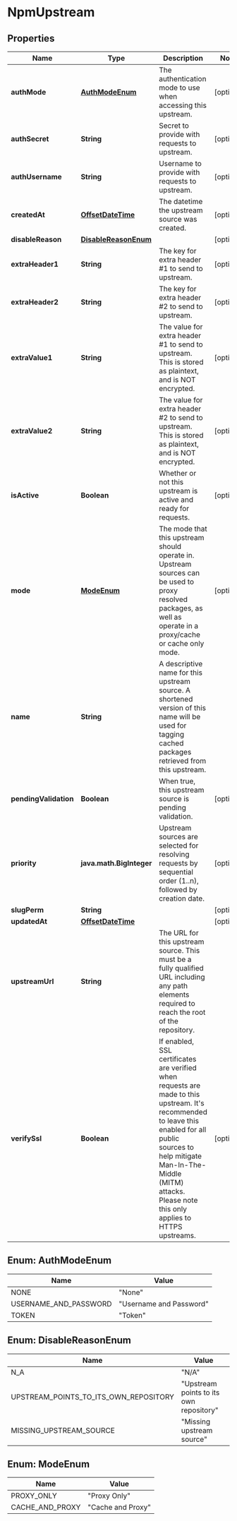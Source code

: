 
# NpmUpstream

## Properties
Name | Type | Description | Notes
------------ | ------------- | ------------- | -------------
**authMode** | [**AuthModeEnum**](#AuthModeEnum) | The authentication mode to use when accessing this upstream.  |  [optional]
**authSecret** | **String** | Secret to provide with requests to upstream. |  [optional]
**authUsername** | **String** | Username to provide with requests to upstream. |  [optional]
**createdAt** | [**OffsetDateTime**](OffsetDateTime.md) | The datetime the upstream source was created. |  [optional]
**disableReason** | [**DisableReasonEnum**](#DisableReasonEnum) |  |  [optional]
**extraHeader1** | **String** | The key for extra header #1 to send to upstream. |  [optional]
**extraHeader2** | **String** | The key for extra header #2 to send to upstream. |  [optional]
**extraValue1** | **String** | The value for extra header #1 to send to upstream. This is stored as plaintext, and is NOT encrypted. |  [optional]
**extraValue2** | **String** | The value for extra header #2 to send to upstream. This is stored as plaintext, and is NOT encrypted. |  [optional]
**isActive** | **Boolean** | Whether or not this upstream is active and ready for requests. |  [optional]
**mode** | [**ModeEnum**](#ModeEnum) | The mode that this upstream should operate in. Upstream sources can be used to proxy resolved packages, as well as operate in a proxy/cache or cache only mode. |  [optional]
**name** | **String** | A descriptive name for this upstream source. A shortened version of this name will be used for tagging cached packages retrieved from this upstream. | 
**pendingValidation** | **Boolean** | When true, this upstream source is pending validation. |  [optional]
**priority** | **java.math.BigInteger** | Upstream sources are selected for resolving requests by sequential order (1..n), followed by creation date. |  [optional]
**slugPerm** | **String** |  |  [optional]
**updatedAt** | [**OffsetDateTime**](OffsetDateTime.md) |  |  [optional]
**upstreamUrl** | **String** | The URL for this upstream source. This must be a fully qualified URL including any path elements required to reach the root of the repository.  | 
**verifySsl** | **Boolean** | If enabled, SSL certificates are verified when requests are made to this upstream. It&#39;s recommended to leave this enabled for all public sources to help mitigate Man-In-The-Middle (MITM) attacks. Please note this only applies to HTTPS upstreams. |  [optional]


<a name="AuthModeEnum"></a>
## Enum: AuthModeEnum
Name | Value
---- | -----
NONE | &quot;None&quot;
USERNAME_AND_PASSWORD | &quot;Username and Password&quot;
TOKEN | &quot;Token&quot;


<a name="DisableReasonEnum"></a>
## Enum: DisableReasonEnum
Name | Value
---- | -----
N_A | &quot;N/A&quot;
UPSTREAM_POINTS_TO_ITS_OWN_REPOSITORY | &quot;Upstream points to its own repository&quot;
MISSING_UPSTREAM_SOURCE | &quot;Missing upstream source&quot;


<a name="ModeEnum"></a>
## Enum: ModeEnum
Name | Value
---- | -----
PROXY_ONLY | &quot;Proxy Only&quot;
CACHE_AND_PROXY | &quot;Cache and Proxy&quot;



